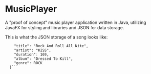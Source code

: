 # MusicPlayer
A "proof of concept" music player application written in Java, utilizing JavaFX for styling and libraries and JSON for data storage.

This is what the JSON storage of a song looks like:

```  {
    "title": "Rock And Roll All Nite",
    "artist": "KISS",
    "duration": 169,
    "album": "Dressed To Kill",
    "genre": ROCK
  }```

